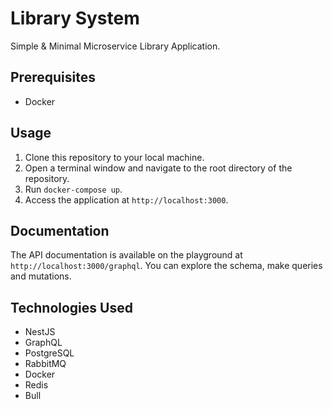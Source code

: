 # Library System

Simple & Minimal Microservice Library Application.

## Prerequisites

- Docker

## Usage

1. Clone this repository to your local machine.
2. Open a terminal window and navigate to the root directory of the repository.
3. Run `docker-compose up`.
4. Access the application at `http://localhost:3000`.

## Documentation

The API documentation is available on the playground at `http://localhost:3000/graphql`.
You can explore the schema, make queries and mutations.

## Technologies Used

- NestJS
- GraphQL
- PostgreSQL
- RabbitMQ
- Docker
- Redis
- Bull